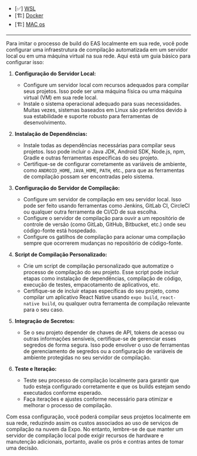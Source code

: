 - [✅] [WSL](./wsl/)
- [🏗️] [Docker](./docker/)
- [🏗️] [MAC os](./mac/)

---

Para imitar o processo de build do EAS localmente em sua rede, você pode configurar uma infraestrutura de compilação automatizada em um servidor local ou em uma máquina virtual na sua rede. Aqui está um guia básico para configurar isso:

1. **Configuração do Servidor Local:**
   - Configure um servidor local com recursos adequados para compilar seus projetos. Isso pode ser uma máquina física ou uma máquina virtual (VM) em sua rede local.
   - Instale o sistema operacional adequado para suas necessidades. Muitas vezes, sistemas baseados em Linux são preferidos devido à sua estabilidade e suporte robusto para ferramentas de desenvolvimento.

2. **Instalação de Dependências:**
   - Instale todas as dependências necessárias para compilar seus projetos. Isso pode incluir o Java JDK, Android SDK, Node.js, npm, Gradle e outras ferramentas específicas do seu projeto.
   - Certifique-se de configurar corretamente as variáveis de ambiente, como `ANDROID_HOME`, `JAVA_HOME`, `PATH`, etc., para que as ferramentas de compilação possam ser encontradas pelo sistema.

3. **Configuração do Servidor de Compilação:**
   - Configure um servidor de compilação em seu servidor local. Isso pode ser feito usando ferramentas como Jenkins, GitLab CI, CircleCI ou qualquer outra ferramenta de CI/CD de sua escolha.
   - Configure o servidor de compilação para ouvir a um repositório de controle de versão (como GitLab, GitHub, Bitbucket, etc.) onde seu código-fonte está hospedado.
   - Configure os gatilhos de compilação para acionar uma compilação sempre que ocorrerem mudanças no repositório de código-fonte.

4. **Script de Compilação Personalizado:**
   - Crie um script de compilação personalizado que automatize o processo de compilação do seu projeto. Esse script pode incluir etapas como instalação de dependências, compilação de código, execução de testes, empacotamento de aplicativos, etc.
   - Certifique-se de incluir etapas específicas do seu projeto, como compilar um aplicativo React Native usando `expo build`, `react-native build`, ou qualquer outra ferramenta de compilação relevante para o seu caso.

5. **Integração de Secretos:**
   - Se o seu projeto depender de chaves de API, tokens de acesso ou outras informações sensíveis, certifique-se de gerenciar esses segredos de forma segura. Isso pode envolver o uso de ferramentas de gerenciamento de segredos ou a configuração de variáveis de ambiente protegidas no seu servidor de compilação.

6. **Teste e Iteração:**
   - Teste seu processo de compilação localmente para garantir que tudo esteja configurado corretamente e que os builds estejam sendo executados conforme esperado.
   - Faça iterações e ajustes conforme necessário para otimizar e melhorar o processo de compilação.

Com essa configuração, você poderá compilar seus projetos localmente em sua rede, reduzindo assim os custos associados ao uso de serviços de compilação na nuvem da Expo. No entanto, lembre-se de que manter um servidor de compilação local pode exigir recursos de hardware e manutenção adicionais, portanto, avalie os prós e contras antes de tomar uma decisão.